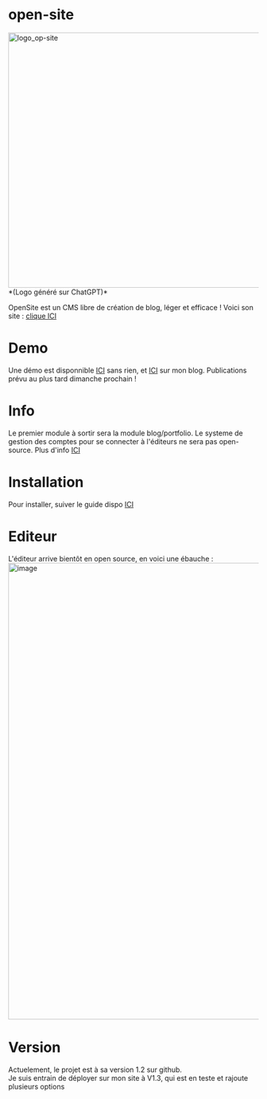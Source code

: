 # open-site
<img width="512" alt="logo_op-site" src="https://github.com/user-attachments/assets/0494d3e1-e872-4101-9df8-0936f2e01d37" />
*(Logo généré sur ChatGPT)*

OpenSite est un CMS libre de création de blog, léger et efficace !
Voici son site : [clique ICI](https://open-site.ipro.frstud.fr/)

# Demo
Une démo est disponnible [ICI](https://ipro.frstud.fr/git-load2/) sans rien, et [ICI](https://ipro.frstud.fr/) sur mon blog.
Publications prévu au plus tard dimanche prochain !
  
# Info
Le premier module à sortir sera la module blog/portfolio. Le systeme de gestion des comptes pour se connecter à l'éditeurs ne sera pas open-source. Plus d'info [ICI](https://ipro.frstud.fr/soft/account/)
  
# Installation 
Pour installer, suiver le guide dispo [ICI](https://github.com/InformatiquePro/open-site/blob/main/install_BLOG.md)
  
# Editeur

L'éditeur arrive bientôt en open source, en voici une ébauche : <img width="1920" height="916" alt="image" src="https://github.com/user-attachments/assets/9a03f700-fdcc-478f-8f7c-4e15c97105ed" />
  
# Version
Actuelement, le projet est à sa version 1.2 sur github.  
Je suis entrain de déployer sur mon site à V1.3, qui est en teste et rajoute plusieurs options  
